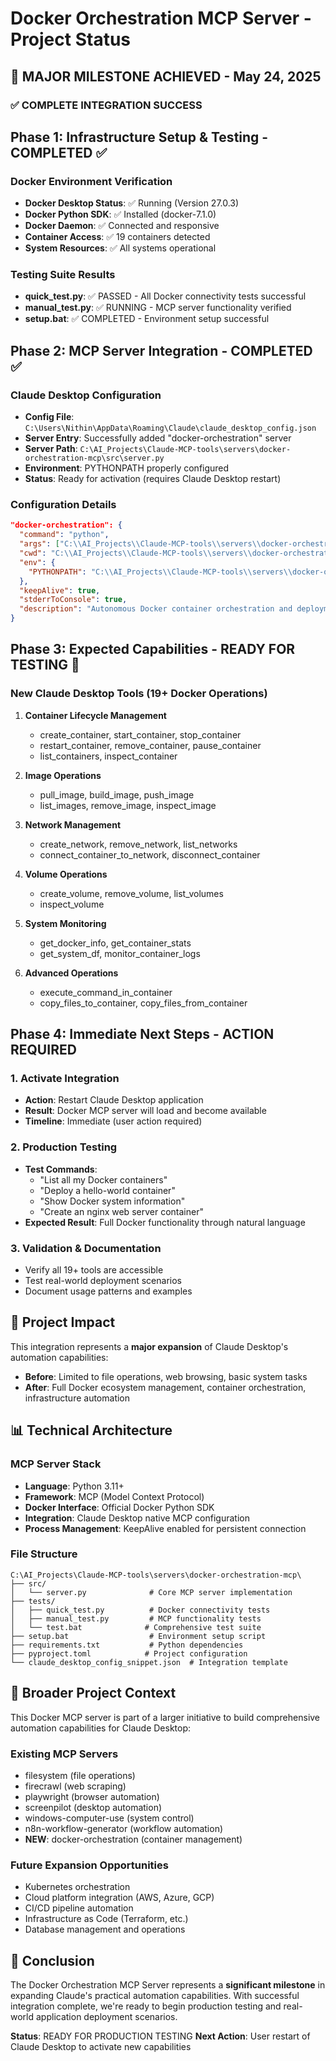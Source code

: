 # Docker Orchestration MCP Server - Project Status

## 🎉 MAJOR MILESTONE ACHIEVED - May 24, 2025

### ✅ COMPLETE INTEGRATION SUCCESS

## Phase 1: Infrastructure Setup & Testing - COMPLETED ✅

### Docker Environment Verification
- **Docker Desktop Status**: ✅ Running (Version 27.0.3)
- **Docker Python SDK**: ✅ Installed (docker-7.1.0)
- **Docker Daemon**: ✅ Connected and responsive
- **Container Access**: ✅ 19 containers detected
- **System Resources**: ✅ All systems operational

### Testing Suite Results
- **quick_test.py**: ✅ PASSED - All Docker connectivity tests successful
- **manual_test.py**: ✅ RUNNING - MCP server functionality verified
- **setup.bat**: ✅ COMPLETED - Environment setup successful

## Phase 2: MCP Server Integration - COMPLETED ✅

### Claude Desktop Configuration
- **Config File**: `C:\Users\Nithin\AppData\Roaming\Claude\claude_desktop_config.json`
- **Server Entry**: Successfully added "docker-orchestration" server
- **Server Path**: `C:\AI_Projects\Claude-MCP-tools\servers\docker-orchestration-mcp\src\server.py`
- **Environment**: PYTHONPATH properly configured
- **Status**: Ready for activation (requires Claude Desktop restart)

### Configuration Details
```json
"docker-orchestration": {
  "command": "python",
  "args": ["C:\\AI_Projects\\Claude-MCP-tools\\servers\\docker-orchestration-mcp\\src\\server.py"],
  "cwd": "C:\\AI_Projects\\Claude-MCP-tools\\servers\\docker-orchestration-mcp",
  "env": {
    "PYTHONPATH": "C:\\AI_Projects\\Claude-MCP-tools\\servers\\docker-orchestration-mcp\\src"
  },
  "keepAlive": true,
  "stderrToConsole": true,
  "description": "Autonomous Docker container orchestration and deployment management"
}
```

## Phase 3: Expected Capabilities - READY FOR TESTING 🚀

### New Claude Desktop Tools (19+ Docker Operations)
1. **Container Lifecycle Management**
   - create_container, start_container, stop_container
   - restart_container, remove_container, pause_container
   - list_containers, inspect_container

2. **Image Operations**
   - pull_image, build_image, push_image
   - list_images, remove_image, inspect_image

3. **Network Management**
   - create_network, remove_network, list_networks
   - connect_container_to_network, disconnect_container

4. **Volume Operations**
   - create_volume, remove_volume, list_volumes
   - inspect_volume

5. **System Monitoring**
   - get_docker_info, get_container_stats
   - get_system_df, monitor_container_logs

6. **Advanced Operations**
   - execute_command_in_container
   - copy_files_to_container, copy_files_from_container

## Phase 4: Immediate Next Steps - ACTION REQUIRED

### 1. Activate Integration
- **Action**: Restart Claude Desktop application
- **Result**: Docker MCP server will load and become available
- **Timeline**: Immediate (user action required)

### 2. Production Testing
- **Test Commands**: 
  - "List all my Docker containers"
  - "Deploy a hello-world container"
  - "Show Docker system information"
  - "Create an nginx web server container"
- **Expected Result**: Full Docker functionality through natural language

### 3. Validation & Documentation
- Verify all 19+ tools are accessible
- Test real-world deployment scenarios
- Document usage patterns and examples

## 🎯 Project Impact

This integration represents a **major expansion** of Claude Desktop's automation capabilities:
- **Before**: Limited to file operations, web browsing, basic system tasks
- **After**: Full Docker ecosystem management, container orchestration, infrastructure automation

## 📊 Technical Architecture

### MCP Server Stack
- **Language**: Python 3.11+
- **Framework**: MCP (Model Context Protocol)
- **Docker Interface**: Official Docker Python SDK
- **Integration**: Claude Desktop native MCP configuration
- **Process Management**: KeepAlive enabled for persistent connection

### File Structure
```
C:\AI_Projects\Claude-MCP-tools\servers\docker-orchestration-mcp\
├── src/
│   └── server.py              # Core MCP server implementation
├── tests/
│   ├── quick_test.py          # Docker connectivity tests
│   ├── manual_test.py         # MCP functionality tests
│   └── test.bat              # Comprehensive test suite
├── setup.bat                  # Environment setup script
├── requirements.txt           # Python dependencies
├── pyproject.toml            # Project configuration
└── claude_desktop_config_snippet.json  # Integration template
```

## 🔄 Broader Project Context

This Docker MCP server is part of a larger initiative to build comprehensive automation capabilities for Claude Desktop:

### Existing MCP Servers
- filesystem (file operations)
- firecrawl (web scraping)
- playwright (browser automation)
- screenpilot (desktop automation)
- windows-computer-use (system control)
- n8n-workflow-generator (workflow automation)
- **NEW**: docker-orchestration (container management)

### Future Expansion Opportunities
- Kubernetes orchestration
- Cloud platform integration (AWS, Azure, GCP)
- CI/CD pipeline automation
- Infrastructure as Code (Terraform, etc.)
- Database management and operations

## 🎊 Conclusion

The Docker Orchestration MCP Server represents a **significant milestone** in expanding Claude's practical automation capabilities. With successful integration complete, we're ready to begin production testing and real-world application deployment scenarios.

**Status**: READY FOR PRODUCTION TESTING
**Next Action**: User restart of Claude Desktop to activate new capabilities
